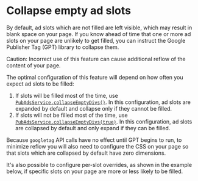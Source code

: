 # Collapse empty ad slots

By default, ad slots which are not filled are left visible, which may result in
blank space on your page. If you know ahead of time that one or more ad slots on
your page are unlikely to get filled, you can instruct the Google Publisher Tag
(GPT) library to collapse them.

Caution: Incorrect use of this feature can cause additional reflow of the
content of your page.

The optimal configuration of this feature will depend on how often you expect
ad slots to be filled:

1. If slots will be filled most of the time, use
   [`PubAdsService.collapseEmptyDivs()`][ref_doc_collapseemptydivs]. In this
   configuration, ad slots are expanded by default and collapse only if they
   cannot be filled.
2. If slots will not be filled most of the time, use
   [`PubAdsService.collapseEmptyDivs(true)`][ref_doc_collapseemptydivs]. In this
   configuration, ad slots are collapsed by default and only expand if they can
   be filled.

Because `googletag` API calls have no effect until GPT begins to run, to
minimize reflow you will also need to configure the CSS on your page so that
slots which are collapsed by default have zero dimensions.

It's also possible to configure per-slot overrides, as shown in the example
below, if specific slots on your page are more or less likely to be filled.



[ref_doc_collapseemptydivs]: https://developers.google.com/doubleclick-gpt/reference#googletag.PubAdsService_collapseEmptyDivs
